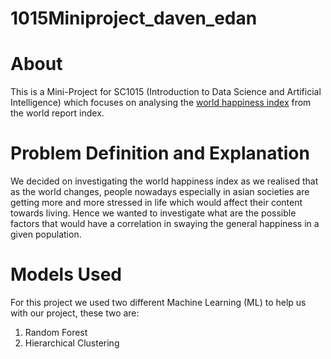 # 1015Miniproject_daven_edan
# About

This is a Mini-Project for SC1015 (Introduction to Data Science and Artificial Intelligence) which focuses on analysing the [world happiness index](https://www.kaggle.com/datasets/ajaypalsinghlo/world-happiness-report-2022) from the world report index.
# Problem Definition and Explanation
We decided on investigating the world happiness index as we realised that as the world changes, people nowadays especially in asian societies are getting more and more stressed in life which would affect their content towards living. Hence we wanted to investigate what are the possible factors that would have a correlation in swaying the general happiness in a given population.
# Models Used
For this project we used two different Machine Learning (ML) to help us with our project, these two are:
  1. Random Forest 
  2. Hierarchical Clustering


